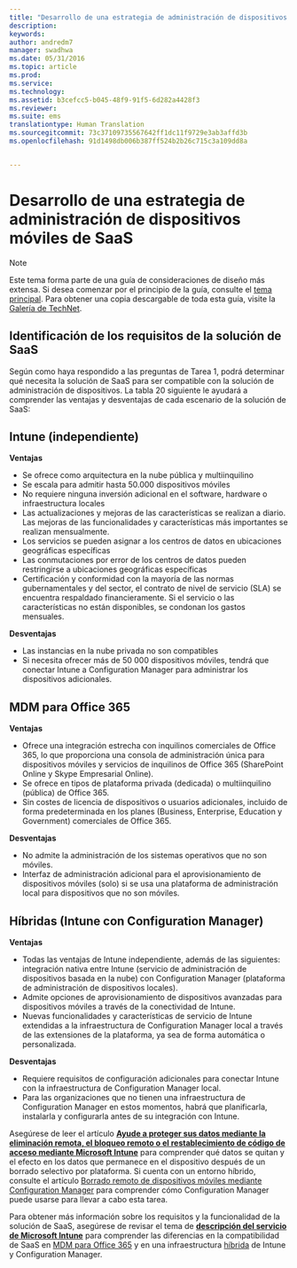 ```yaml
---
title: "Desarrollo de una estrategia de administración de dispositivos móviles de SaaS"
description: 
keywords: 
author: andredm7
manager: swadhwa
ms.date: 05/31/2016
ms.topic: article
ms.prod: 
ms.service: 
ms.technology: 
ms.assetid: b3cefcc5-b045-48f9-91f5-6d282a4428f3
ms.reviewer: 
ms.suite: ems
translationtype: Human Translation
ms.sourcegitcommit: 73c37109735567642ff1dc11f9729e3ab3affd3b
ms.openlocfilehash: 91d1498db006b387ff524b2b26c715c3a109dd8a


---
```


# Desarrollo de una estrategia de administración de dispositivos móviles de SaaS

>[!NOTE]
>Este tema forma parte de una guía de consideraciones de diseño más extensa. Si desea comenzar por el principio de la guía, consulte el [tema principal](mdm-design-considerations-guide.md). Para obtener una copia descargable de toda esta guía, visite la [Galería de TechNet](https://gallery.technet.microsoft.com/Mobile-Device-Management-7d401582).

## Identificación de los requisitos de la solución de SaaS

Según como haya respondido a las preguntas de Tarea 1, podrá determinar qué necesita la solución de SaaS para ser compatible con la solución de administración de dispositivos. La tabla 20 siguiente le ayudará a comprender las ventajas y desventajas de cada escenario de la solución de SaaS:

## Intune (independiente)

**Ventajas**

- Se ofrece como arquitectura en la nube pública y multiinquilino
- Se escala para admitir hasta 50.000 dispositivos móviles
- No requiere ninguna inversión adicional en el software, hardware o infraestructura locales
- Las actualizaciones y mejoras de las características se realizan a diario. Las mejoras de las funcionalidades y características más importantes se realizan mensualmente.
- Los servicios se pueden asignar a los centros de datos en ubicaciones geográficas específicas
- Las conmutaciones por error de los centros de datos pueden restringirse a ubicaciones geográficas específicas
- Certificación y conformidad con la mayoría de las normas gubernamentales y del sector, el contrato de nivel de servicio (SLA) se encuentra respaldado financieramente. Si el servicio o las características no están disponibles, se condonan los gastos mensuales.

**Desventajas**

- Las instancias en la nube privada no son compatibles
- Si necesita ofrecer más de 50 000 dispositivos móviles, tendrá que conectar Intune a Configuration Manager para administrar los dispositivos adicionales.

## MDM para Office 365

**Ventajas**

- Ofrece una integración estrecha con inquilinos comerciales de Office 365, lo que proporciona una consola de administración única para dispositivos móviles y servicios de inquilinos de Office 365 (SharePoint Online y Skype Empresarial Online).
- Se ofrece en tipos de plataforma privada (dedicada) o multiinquilino (pública) de Office 365.
- Sin costes de licencia de dispositivos o usuarios adicionales, incluido de forma predeterminada en los planes (Business, Enterprise, Education y Government) comerciales de Office 365.

**Desventajas**

- No admite la administración de los sistemas operativos que no son móviles.
- Interfaz de administración adicional para el aprovisionamiento de dispositivos móviles (solo) si se usa una plataforma de administración local para dispositivos que no son móviles.

## Híbridas (Intune con Configuration Manager)

**Ventajas**

- Todas las ventajas de Intune independiente, además de las siguientes: integración nativa entre Intune (servicio de administración de dispositivos basada en la nube) con Configuration Manager (plataforma de administración de dispositivos locales).
- Admite opciones de aprovisionamiento de dispositivos avanzadas para dispositivos móviles a través de la conectividad de Intune.
- Nuevas funcionalidades y características de servicio de Intune extendidas a la infraestructura de Configuration Manager local a través de las extensiones de la plataforma, ya sea de forma automática o personalizada.

**Desventajas**

- Requiere requisitos de configuración adicionales para conectar Intune con la infraestructura de Configuration Manager local.
- Para las organizaciones que no tienen una infraestructura de Configuration Manager en estos momentos, habrá que planificarla, instalarla y configurarla antes de su integración con Intune.

Asegúrese de leer el artículo **[Ayude a proteger sus datos mediante la eliminación remota, el bloqueo remoto o el restablecimiento de código de acceso mediante Microsoft Intune](https://technet.microsoft.com/library/jj676679.aspx)** para comprender qué datos se quitan y el efecto en los datos que permanece en el dispositivo después de un borrado selectivo por plataforma. Si cuenta con un entorno híbrido, consulte el artículo [Borrado remoto de dispositivos móviles mediante Configuration Manager](https://technet.microsoft.com/library/dn956981.aspx) para comprender cómo Configuration Manager puede usarse para llevar a cabo esta tarea.

Para obtener más información sobre los requisitos y la funcionalidad de la solución de SaaS, asegúrese de revisar el tema de **[descripción del servicio de Microsoft Intune](https://technet.microsoft.com/library/dn600286.aspx)** para comprender las diferencias en la compatibilidad de SaaS en [MDM para Office 365](https://technet.microsoft.com/library/faa7d8e5-645d-4d59-839c-c8d4c1869e4a(v=technet.10).aspx) y en una infraestructura [híbrida](https://technet.microsoft.com/library/jj884158.aspx) de Intune y Configuration Manager.


<!--HONumber=Jul16_HO1-->


